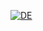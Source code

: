 [![DE](https://img.shields.io/badge/lang-en-red.svg)](https://github.com/VictorMartins1310/multilanguage-readme-pattern/blob/master/README.md)
